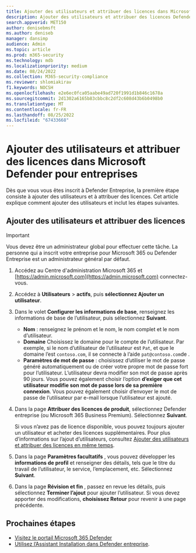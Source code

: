 ```yaml
---
title: Ajouter des utilisateurs et attribuer des licences dans Microsoft Defender pour entreprises
description: Ajouter des utilisateurs et attribuer des licences Defender Entreprise pour protéger leurs appareils
search.appverid: MET150
author: denisebmsft
ms.author: deniseb
manager: dansimp
audience: Admin
ms.topic: article
ms.prod: m365-security
ms.technology: mdb
ms.localizationpriority: medium
ms.date: 08/24/2022
ms.collection: M365-security-compliance
ms.reviewer: shlomiakirav
f1.keywords: NOCSH
ms.openlocfilehash: e2e6ec0fca05aabe49ad720f1991d1b846c1678a
ms.sourcegitcommit: 2d1302a6165b83cbbc8c2df2c608d43b6b0498b0
ms.translationtype: MT
ms.contentlocale: fr-FR
ms.lasthandoff: 08/25/2022
ms.locfileid: "67433668"
---
```

# <a name="add-users-and-assign-licenses-in-microsoft-defender-for-business"></a>Ajouter des utilisateurs et attribuer des licences dans Microsoft Defender pour entreprises

Dès que vous vous êtes inscrit à Defender Entreprise, la première étape consiste à ajouter des utilisateurs et à attribuer des licences. Cet article explique comment ajouter des utilisateurs et inclut les étapes suivantes.

## <a name="add-users-and-assign-licenses"></a>Ajouter des utilisateurs et attribuer des licences

> [!IMPORTANT]
> Vous devez être un administrateur global pour effectuer cette tâche.  La personne qui a inscrit votre entreprise pour Microsoft 365 ou Defender Entreprise est un administrateur général par défaut.

1. Accédez au Centre d'administration Microsoft 365 et [https://admin.microsoft.com](https://admin.microsoft.com) connectez-vous.

2. Accédez à **Utilisateurs** > **actifs**, puis **sélectionnez Ajouter un utilisateur**.

3. Dans le volet **Configurer les informations de base**, renseignez les informations de base de l’utilisateur, puis sélectionnez **Suivant**.

   - **Nom** : renseignez le prénom et le nom, le nom complet et le nom d’utilisateur.
   - **Domaine** Choisissez le domaine pour le compte de l’utilisateur. Par exemple, si le nom d’utilisateur de l’utilisateur est `Pat`, et que le domaine l’est `contoso.com`, il se connecte à l’aide `pat@contoso.com`de .
   - **Paramètres de mot de passe** : choisissez d’utiliser le mot de passe généré automatiquement ou de créer votre propre mot de passe fort pour l’utilisateur. L’utilisateur devra modifier son mot de passe après 90 jours. Vous pouvez également choisir l’option **d’exiger que cet utilisateur modifie son mot de passe lors de sa première connexion**. Vous pouvez également choisir d’envoyer le mot de passe de l’utilisateur par e-mail lorsque l’utilisateur est ajouté.

4. Dans la page **Attribuer des licences de produit**, sélectionnez Defender entreprise (ou Microsoft 365 Business Premium). Sélectionnez **Suivant**. 

   Si vous n’avez pas de licence disponible, vous pouvez toujours ajouter un utilisateur et acheter des licences supplémentaires. Pour plus d’informations sur l’ajout d’utilisateurs, consultez [Ajouter des utilisateurs et attribuer des licences en même temps](../../admin/add-users/add-users.md).

5. Dans la page **Paramètres facultatifs** , vous pouvez développer les **informations de profil** et renseigner des détails, tels que le titre du travail de l’utilisateur, le service, l’emplacement, etc. Sélectionnez **Suivant**.

6. Dans la page **Révision et fin** , passez en revue les détails, puis sélectionnez **Terminer l’ajout** pour ajouter l’utilisateur. Si vous devez apporter des modifications, **choisissez Retour** pour revenir à une page précédente.

## <a name="next-steps"></a>Prochaines étapes

- [Visitez le portail Microsoft 365 Defender](mdb-get-started.md)
- [Utilisez l’Assistant Installation dans Defender entreprise](mdb-use-wizard.md).
